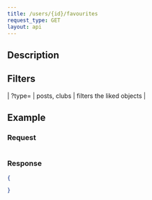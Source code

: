 ```yaml
---
title: /users/{id}/favourites
request_type: GET
layout: api
---
```


## Description


## Filters

| ?type= | posts, clubs  | filters the liked objects | 

## Example

### Request

```js

```

### Response

```json
{

}
```